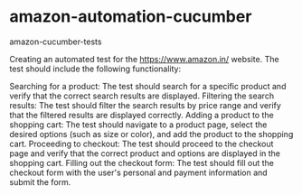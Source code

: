 # amazon-automation-cucumber

amazon-cucumber-tests

Creating an automated test for the https://www.amazon.in/ website. The test should include the following functionality:

Searching for a product: The test should search for a specific product and verify that the correct search results are displayed.
Filtering the search results: The test should filter the search results by price range and verify that the filtered results are displayed correctly.
Adding a product to the shopping cart: The test should navigate to a product page, select the desired options (such as size or color), and add the product to the shopping cart.
Proceeding to checkout: The test should proceed to the checkout page and verify that the correct product and options are displayed in the shopping cart.
Filling out the checkout form: The test should fill out the checkout form with the user's personal and payment information and submit the form.